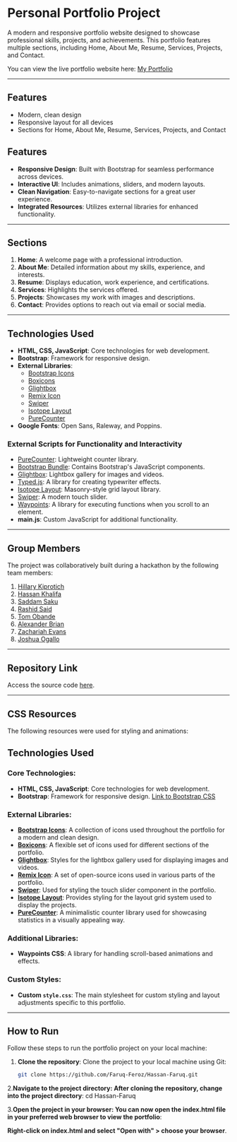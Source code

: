 # Personal Portfolio Project

A modern and responsive portfolio website designed to showcase professional skills, projects, and achievements. This portfolio features multiple sections, including Home, About Me, Resume, Services, Projects, and Contact.

You can view the live portfolio website here: [My Portfolio](https://your-portfolio-link.com)

---

## Features
- Modern, clean design
- Responsive layout for all devices
- Sections for Home, About Me, Resume, Services, Projects, and Contact


## Features
- **Responsive Design**: Built with Bootstrap for seamless performance across devices.
- **Interactive UI**: Includes animations, sliders, and modern layouts.
- **Clean Navigation**: Easy-to-navigate sections for a great user experience.
- **Integrated Resources**: Utilizes external libraries for enhanced functionality.

---

## Sections
1. **Home**: A welcome page with a professional introduction.
2. **About Me**: Detailed information about my skills, experience, and interests.
3. **Resume**: Displays education, work experience, and certifications.
4. **Services**: Highlights the services offered.
5. **Projects**: Showcases my work with images and descriptions.
6. **Contact**: Provides options to reach out via email or social media.

---

## Technologies Used

- **HTML, CSS, JavaScript**: Core technologies for web development.
- **Bootstrap**: Framework for responsive design.
- **External Libraries**:
  - [Bootstrap Icons](https://icons.getbootstrap.com/)
  - [Boxicons](https://boxicons.com/)
  - [Glightbox](https://biati-digital.github.io/glightbox/)
  - [Remix Icon](https://remixicon.com/)
  - [Swiper](https://swiperjs.com/)
  - [Isotope Layout](https://isotope.metafizzy.co/)
  - [PureCounter](https://github.com/srexi/purecounterjs)
- **Google Fonts**: Open Sans, Raleway, and Poppins.

### External Scripts for Functionality and Interactivity
- [PureCounter](https://github.com/srexi/purecounterjs): Lightweight counter library.
- [Bootstrap Bundle](https://getbootstrap.com/): Contains Bootstrap's JavaScript components.
- [Glightbox](https://biati-digital.github.io/glightbox/): Lightbox gallery for images and videos.
- [Typed.js](https://github.com/mattboldt/typed.js/): A library for creating typewriter effects.
- [Isotope Layout](https://isotope.metafizzy.co/): Masonry-style grid layout library.
- [Swiper](https://swiperjs.com/): A modern touch slider.
- [Waypoints](http://imakewebthings.com/waypoints/): A library for executing functions when you scroll to an element.
- **main.js**: Custom JavaScript for additional functionality.


---

## Group Members
The project was collaboratively built during a hackathon by the following team members:

1. [Hillary Kiprotich](https://github.com/Machuge27/SWEngineering/tree/main/Hackathos/Portfolio)
2. [Hassan Khalifa](https://github.com/Faruq-Feroz/Hassan-Faruq)
3. [Saddam Saku](https://github.com/SaddamTechie/saddamtechie.github.io)
4. [Rashid Said](https://github.com/SirRasheed/portfoliorasheed.git)
5. [Tom Obande](https://github.com/tbrowns/portfolio)
6. [Alexander Brian](https://github.com/BrianKachumba/HACKATHON.git)
7. [Zachariah Evans](https://github.com/Eva254-ke/myportfolio)
8. [Joshua Ogallo](https://github.com/ogallj/my_portfolio)

---

## Repository Link
Access the source code [here](https://github.com/Faruq-Feroz/Hassan-Faruq).

---

## CSS Resources
The following resources were used for styling and animations:

## Technologies Used

### Core Technologies:
- **HTML, CSS, JavaScript**: Core technologies for web development.
- **Bootstrap**: Framework for responsive design. [Link to Bootstrap CSS](https://getbootstrap.com/)
  
### External Libraries:
- **[Bootstrap Icons](https://icons.getbootstrap.com/)**: A collection of icons used throughout the portfolio for a modern and clean design.
- **[Boxicons](https://boxicons.com/)**: A flexible set of icons used for different sections of the portfolio.
- **[Glightbox](https://biati-digital.github.io/glightbox/)**: Styles for the lightbox gallery used for displaying images and videos.
- **[Remix Icon](https://remixicon.com/)**: A set of open-source icons used in various parts of the portfolio.
- **[Swiper](https://swiperjs.com/)**: Used for styling the touch slider component in the portfolio.
- **[Isotope Layout](https://isotope.metafizzy.co/)**: Provides styling for the layout grid system used to display the projects.
- **[PureCounter](https://github.com/srexi/purecounterjs)**: A minimalistic counter library used for showcasing statistics in a visually appealing way.

### Additional Libraries:
- **Waypoints CSS**: A library for handling scroll-based animations and effects.
  
### Custom Styles:
- **Custom `style.css`**: The main stylesheet for custom styling and layout adjustments specific to this portfolio.



---

## How to Run

Follow these steps to run the portfolio project on your local machine:

1. **Clone the repository**:
   Clone the project to your local machine using Git:
   ```bash
   git clone https://github.com/Faruq-Feroz/Hassan-Faruq.git

2.**Navigate to the project directory: After cloning the repository, change into the project directory**:
cd Hassan-Faruq

3.**Open the project in your browser: You can now open the index.html file in your preferred web browser to view the portfolio**:

**Right-click on index.html and select "Open with" > choose your browser**.

